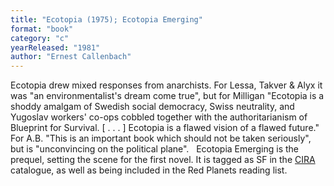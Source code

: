 ```yaml
---
title: "Ecotopia (1975); Ecotopia Emerging"
format: "book"
category: "c"
yearReleased: "1981"
author: "Ernest Callenbach"
---
```

 Ecotopia drew mixed responses from anarchists. For Lessa, Takver & Alyx  it was "an environmentalist's dream come true", but for Milligan "Ecotopia is a  shoddy amalgam of Swedish social democracy, Swiss neutrality, and Yugoslav  workers' co-ops cobbled together with the authoritarianism of Blueprint for  Survival. [ . . . ] Ecotopia is a flawed vision of a flawed future." For A.B.  "This is an important book which should not be taken seriously", but is  "unconvincing on the political plane".
  
 Ecotopia Emerging is the prequel, setting the scene for  the first novel. It is tagged as SF in the <a href="http://www.cira.ch/catalogue/index.php?lvl=categ_see&amp;id=346&amp;main="> CIRA</a> catalogue, as well as being included in the  Red Planets reading list.
  